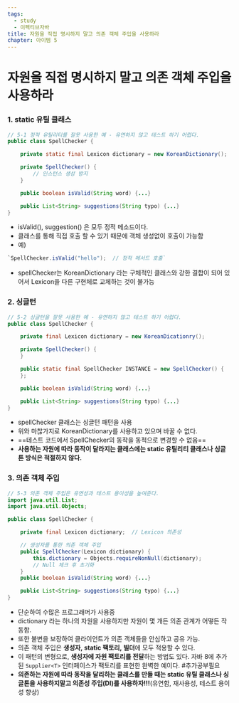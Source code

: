 ```yaml
---
tags:
  - study
  - 이펙티브자바
title: 자원을 직접 명시하지 말고 의존 객체 주입을 사용하라
chapter: 아이템 5
---
```


# 자원을 직접 명시하지 말고 의존 객체 주입을 사용하라

### 1. static 유틸 클래스
```java
// 5-1 정적 유틸리티를 잘못 사용한 예 - 유연하지 않고 테스트 하기 어렵다.
public class SpellChecker {

    private static final Lexicon dictionary = new KoreanDictionary();

    private SpellChecker() {
        // 인스턴스 생성 방지
    }

    public boolean isValid(String word) {...}

    public List<String> suggestions(String typo) {...}
}
```
- isValid(), suggestion() 은 모두 정적 메소드이다.
- 클래스를 통해 직접 호출 할 수 있기 때문에 객체 생성없이 호출이 가능함
- 예)
```java
`SpellChecker.isValid("hello");  // 정적 메서드 호출`
```
- spellChecker는 KoreanDictionary 라는 구체적인 클래스와 강한 결합이 되어 있어서 Lexicon을 다른 구현체로 교체하는 것이 불가능

### 2.  싱글턴
```java
// 5-2 싱글턴을 잘못 사용한 예 - 유연하지 않고 테스트 하기 어렵다.
public class SpellChecker {

    private final Lexicon dictionary = new KoreanDicationry();

    private SpellChecker() {
    }

    public static final SpellChecker INSTANCE = new SpellChecker() {
    };

    public boolean isValid(String word) {...}

    public List<String> suggestions(String typo) {...}
}
```
- spellChecker 클래스는 싱글턴 패턴을 사용
- 위와 마찮가지로 KoreanDictionary를 사용하고 있으며 바꿀 수 없다.
- ==테스트 코드에서 SpellChecker의 동작을 동적으로 변경할 수 없음==
- **사용하는 자원에 따라 동작이 달라지는 클래스에는 static 유틸리티 클래스나 싱글톤 방식은 적절하지 않다.**
### 3. 의존 객체 주입
```java
// 5-3 의존 객체 주입은 유연성과 테스트 용이성을 높여준다.
import java.util.List;
import java.util.Objects;

public class SpellChecker {

    private final Lexicon dictionary;  // Lexicon 의존성

    // 생성자를 통한 의존 객체 주입
    public SpellChecker(Lexicon dictionary) {
        this.dictionary = Objects.requireNonNull(dictionary);  
        // Null 체크 후 초기화
    }
    public boolean isValid(String word) {...}

    public List<String> suggestions(String typo) {...}
}

```
- 단순하여 수많은 프로그래머가 사용중
- dictionary 라는 하나의 자원을 사용하지만 자원이 몇 개든 의존 관계가 어떻든 작동함.
- 또한 불변을 보장하여 클라이언트가 의존 객체들을 안심하고 공유 가능. 
- 의존 객체 주입은 **생성자, static 팩토리, 빌더**에 모두 적용할 수 있다.
- 이 패턴의 변형으로, **생성자에 자원 팩토리를 전달**하는 방법도 있다. 자바 8에 추가된 `Supplier<T>` 인터페이스가 팩토리를 표현한 완벽한 예이다. #추가공부필요 
- **의존하는 자원에 따라 동작을 달리하는 클래스를 만들 때는 static 유틸 클래스나 싱글톤을 사용하지말고 의존성 주입(DI)를 사용하자!!!**(유연함, 재사용성, 테스트 용이성 향상)